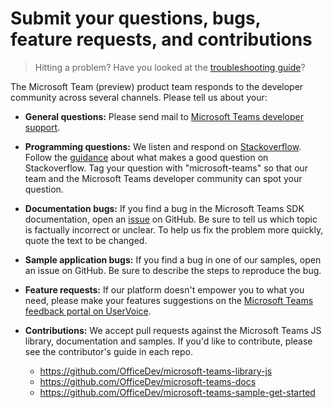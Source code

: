 ﻿
# Submit your questions, bugs, feature requests, and contributions

> Hitting a problem?  Have you looked at the [troubleshooting guide](troubleshooting.md)?

The Microsoft Team (preview) product team responds to the developer community across several channels. Please tell us about your:

- **General questions:** Please send mail to [Microsoft Teams developer support](mailto:microsoftteamsdev@microsoft.com).

- **Programming questions:** We listen and respond on [Stackoverflow](http://stackoverflow.com/questions/tagged/microsoft-teams). Follow the [guidance](http://stackoverflow.com/tour) about what makes a good question on Stackoverflow.  Tag your question with "microsoft-teams" so that our team and the Microsoft Teams developer community can spot your question.

- **Documentation bugs:** If you find a bug in the Microsoft Teams SDK documentation, open an [issue](https://github.com/OfficeDev/microsoft-teams-docs/issues) on GitHub. Be sure to tell us which topic is factually incorrect or unclear. To help us fix the problem more quickly, quote the text to be changed. 

- **Sample application bugs:** If you find a bug in one of our samples, open an issue on GitHub. Be sure to describe the steps to reproduce the bug.

- **Feature requests:** If our platform doesn't empower you to what you need, please make your features suggestions on the [Microsoft Teams feedback portal on UserVoice](https://aka.ms/microsoftteamsplatformsuggestions).

- **Contributions:** We accept pull requests against the Microsoft Teams JS library, documentation and samples. If you'd like to contribute, please see the contributor's guide in each repo.
  * https://github.com/OfficeDev/microsoft-teams-library-js
  * https://github.com/OfficeDev/microsoft-teams-docs
  * https://github.com/OfficeDev/microsoft-teams-sample-get-started 
  


